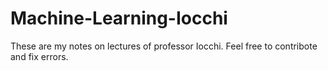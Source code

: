 # Machine-Learning-Iocchi
These are my notes on lectures of professor Iocchi. Feel free to contribote and fix errors.
